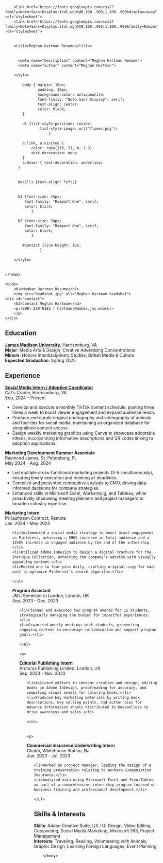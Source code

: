 <!DOCTYPE html>
<html lang="en">
	<head>

		<link href="https://fonts.googleapis.com/css2?family=Noto+Sans+Display:ital,wght@0,100..900;1,100..900&display=swap" rel="stylesheet">
		<link href="https://fonts.googleapis.com/css2?family=Noto+Sans+Display:ital,wght@0,100..900;1,100..900&family=Rampart+One&display=swap" rel="stylesheet">


		<title>Meghan Hartman Resume</title>


		  <meta name="description" content="Meghan Hartman Resume">
		  <meta name="author" content="Meghan Hartman">

  		<style>
  			
  			body { margin: 10px; 
	   			   padding: 10px; 
  				   background-color: antiquewhite;
  				   font-family: "Noto Sans Display", serif;
  				   text-align: center;
  				   color: black;
			}

			ul {list-style-position: inside;
					list-style-image: url('flower.png');
						}

			a:link, a:visited {
  				color: rgba(116, 71, 0, 1.0);
  				text-decoration: none
  			}	
  			a:hover { text-decoration: underline;
		  }


		  #skills {text-align: left;}


		  h1 {font-size: 45px;
		  	 font-family: "Rampart One", serif;
		  	 color: black;
				}

		  h2 {font-size: 30px;
		  	 font-family: "Rampart One", serif;
		  	 color: black;
				}

			#contact {line-height: 1px;
					}

  		</style>


	</head>

	<body>
		<h1>Meghan Hartman Resume</h1>
		<img src="Headshot.jpg" alt="Meghan Hartman headshot">
	<div id="contact">	
		<h3>Contact Meghan Hartman</h3>
		<p>(908) 229-9182 | hartmamr@dukes.jmu.edu<br>
		</p>
	</div>

<h2>Education</h2>
	<p><a href="https://www.jmu.edu/index.shtml" target="_blank"><strong>James Madison University</strong></a>, Harrisonburg, VA<br>
	<strong>Major</strong>: Media Arts &amp; Design, Creative Advertising Concentrations<br>
	<strong>Minors</strong>: Honors Interdisciplinary Studies, British Media &amp; Culture<br>
	<strong>Expected Graduation</strong>: Spring 2025</p>

<h2>Experience</h2>
<p><a href="https://www.catscradleva.org/" target="_blank"><strong>Social Media Intern / Adoption Coordinator</strong></a><br>
Cat's Cradle, Harrisonburg, VA<br>
Sep. 2024 – Present</p>

<ul>
	<li>Develop and execute a monthly TikTok content schedule, posting three times a week to boost viewer engagement and expand audience reach.</li>
<li>Produce and curate original photography and videography of animals and facilities for social media, maintaining an organized database for streamlined content access.</li>
<li>Design weekly marketing graphics using Canva to showcase adoptable kittens, incorporating informative descriptions and QR codes linking to adoption applications.</li>
</ul>


<p>
<strong>Marketing Development Summer Associate</strong><br>
Raymond James, St. Petersburg, FL<br>
May 2024 – Aug. 2024
</p>

<ul>
	<li>Led multiple cross-functional marketing projects (3-5 simultaneously), ensuring timely execution and meeting all deadlines.</li>
	<li>Compiled and presented competitive analysis to CMO, driving data-informed decisions for company strategies.</li>
	<li>Enhanced skills in Microsoft Excel, Workamajig, and Tableau, while proactively shadowing meeting planners and project managers to broaden industry expertise.</li>

</ul>


<p>
<strong>Marketing Intern</strong><br>
P/Kaufmann Contract, Remote<br>
Jan. 2024 - May 2024</p>

<ul>

	<li>Implemented a social media strategy to boost brand engagement on Pinterest, achieving a 696% increase in total audience and a 1250% increase in engaged audience by the end of the internship.</li>
	<li>Utilized Adobe InDesign to design a digital brochure for the Intrigue Collection, enhancing the company's website with visually appealing content.</li>
	<li>Posted one to four pins daily, crafting original copy for each post to optimize Pinterest's search algorithm.</li>

	</ul>


<p>
<strong>Program Assistant</strong><br>
JMU Semester in London, London, UK<br>
Sep. 2023 - Dec. 2023</p>

<ul>

	<li>Planned and executed two program events for 15 students, strategically managing the budget for impactful experiences.</li>
	<li>Organized weekly meetings with students, presenting engaging content to encourage collaboration and support program goals.</li>

	</ul>

	<p>
<strong>Editorial Publishing Intern</strong><br>
Arcturus Publishing Limited, London, UK<br>
Sep. 2023 - Nov. 2023</p>

<ul>

	<li>Assisted editors in content creation and design, editing books in Adobe InDesign, proofreading for accuracy, and compiling visual assets for coloring books.</li>
	<li>Produced key marketing materials by writing book descriptions, key selling points, and author bios for Advance Information sheets distributed to booksellers to drive awareness and sales.</li>

	</ul>


	<p>
<strong>Commercial Insurance Underwriting Intern</strong><br>
Chubb, Whitehouse Station, NJ<br>
Jun. 2023 - Jul. 2023</p>

<ul>

	<li>Worked as project manager, leading the design of a training presentation relating to Workers Compensation Insurance.</li>
	<li>Analyzed data using Microsoft Excel and PivotTables as part of a comprehensive internship program focused on business training and professional development.</li>

	</ul>


<h2>Skills &amp; Interests</h2>

<div id=skills>
	<p>
		<strong>Skills</strong>: Adobe Creative Suite, UX / UI Design, Video Editing, Copywriting, Social Media Marketing, Microsoft 365, Project Management<br>
		<strong>Interests</strong>: Traveling, Reading, Volunteering with Animals, Graphic Design, Learning Foreign Languages, Event Planning
	</p>
</div>

		</body>
</html>
